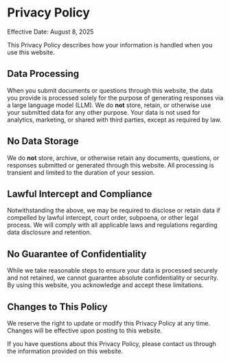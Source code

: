 # Privacy Policy

Effective Date: August 8, 2025

This Privacy Policy describes how your information is handled when you use this website.

## Data Processing

When you submit documents or questions through this website, the data you provide is processed solely for the purpose of generating responses via a large language model (LLM). We do **not** store, retain, or otherwise use your submitted data for any other purpose. Your data is not used for analytics, marketing, or shared with third parties, except as required by law.

## No Data Storage

We do **not** store, archive, or otherwise retain any documents, questions, or responses submitted or generated through this website. All processing is transient and limited to the duration of your session.

## Lawful Intercept and Compliance

Notwithstanding the above, we may be required to disclose or retain data if compelled by lawful intercept, court order, subpoena, or other legal process. We will comply with all applicable laws and regulations regarding data disclosure and retention.

## No Guarantee of Confidentiality

While we take reasonable steps to ensure your data is processed securely and not retained, we cannot guarantee absolute confidentiality or security. By using this website, you acknowledge and accept these limitations.

## Changes to This Policy

We reserve the right to update or modify this Privacy Policy at any time. Changes will be effective upon posting to this website.

If you have questions about this Privacy Policy, please contact us through the information provided on this website.
